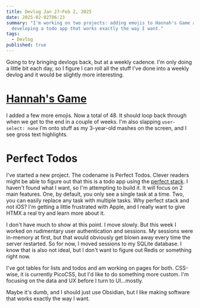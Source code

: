 ```yaml
---
title: Devlog Jan 27–Feb 2, 2025
date: 2025-02-02T06:23
summary: "I'm working on two projects: adding emojis to Hannah's Game and
  developing a todo app that works exactly the way I want."
tags:
  - Devlog
published: true
---
```

Going to try bringing devlogs back, but at a weekly cadence. I'm only doing a little bit each day, so I figure I can roll all the stuff I've done into a weekly devlog and it would be slightly more interesting.

# [Hannah's Game](https://hannahsgame.samwarnick.com)

I added a few more emojis. Now a total of 48. It should loop back through when we get to the end in a couple of weeks. I'm also slapping `user-select: none` I’m onto stuff as my 3-year-old mashes on the screen, and I see gross text highlights.

# Perfect Todos

I've started a new project. The codename is Perfect Todos. Clever readers might be able to figure out that this is a todo app using the [perfect stack](https://samwarnick.com/blog/the-perfect-stack/). I haven't found what I want, so I'm attempting to build it. It will focus on 2 main features. One, by default, you only see a single task at a time. Two, you can easily replace any task with multiple tasks. Why perfect stack and not iOS? I'm getting a little frustrated with Apple, and I really want to give HTMX a real try and learn more about it.

I don't have much to show at this point. I move slowly. But this week I worked on rudimentary user authentication and sessions. My sessions were in-memory at first, but that would obviously get blown away every time the server restarted. So for now, I moved sessions to my SQLite database. I know that is also not ideal, but I don't want to figure out Redis or something right now.

I've got tables for lists and todos and am working on pages for both. CSS-wise, it is currently PicoCSS, but I'd like to do something more custom. I'm focusing on the data and UX before I turn to UI...mostly.

Maybe it's dumb, and I should just use Obsidian, but I like making software that works exactly the way I want.